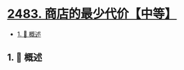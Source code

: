 # [2483. 商店的最少代价【中等】](https://github.com/tnotesjs/TNotes.leetcode/tree/main/notes/2483.%20%E5%95%86%E5%BA%97%E7%9A%84%E6%9C%80%E5%B0%91%E4%BB%A3%E4%BB%B7%E3%80%90%E4%B8%AD%E7%AD%89%E3%80%91)

<!-- region:toc -->

- [1. 📝 概述](#1--概述)

<!-- endregion:toc -->

## 1. 📝 概述
